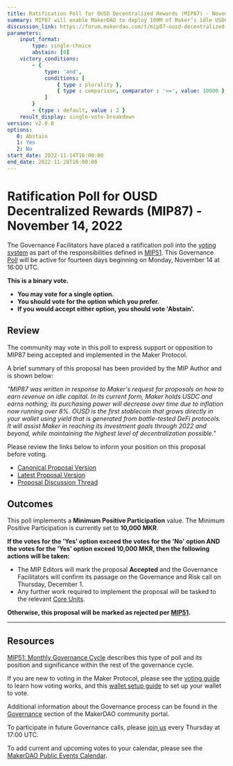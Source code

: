 ```yaml
---
title: Ratification Poll for OUSD Decentralized Rewards (MIP87) - November 14, 2022
summary: MIP87 will enable MakerDAO to deploy 100M of Maker’s idle USDC into the Origin Dollar (OUSD) to earn constant daily yield without going through a centralized service or giving up custody of the funds.
discussion_link: https://forum.makerdao.com/t/mip87-ousd-decentralized-rewards/18216
parameters:
    input_format:
        type: single-choice
        abstain: [0]
    victory_conditions:
        - {
            type: 'and',
            conditions: [
                { type : plurality },
                { type : comparison, comparator : '>=', value: 10000 }
            ]
        }
        - {type : default, value : 2 }
    result_display: single-vote-breakdown
version: v2.0.0
options:
   0: Abstain
   1: Yes
   2: No
start_date: 2022-11-14T16:00:00
end_date: 2022-11-28T16:00:00
---
```

# Ratification Poll for OUSD Decentralized Rewards (MIP87) - November 14, 2022

The Governance Facilitators have placed a ratification poll into the [voting system](https://vote.makerdao.com/polling) as part of the responsibilities defined in [MIP51](https://mips.makerdao.com/mips/details/MIP51). This Governance [Poll](https://community-development.makerdao.com/en/learn/governance/on-chain-gov) will be active for fourteen days beginning on Monday, November 14 at 16:00 UTC.

**This is a binary vote.**
- **You may vote for a single option.**
- **You should vote for the option which you prefer.**
- **If you would accept either option, you should vote 'Abstain'.**

## Review

The community may vote in this poll to express support or opposition to MIP87 being accepted and implemented in the Maker Protocol.

A brief summary of this proposal has been provided by the MIP Author and is shown below:

*"MIP87 was written in response to Maker's request for proposals on how to earn revenue on idle capital. In its current form, Maker holds USDC and earns nothing; its purchasing power will decrease over time due to inflation now running over 8%. OUSD is the first stablecoin that grows directly in your wallet using yield that is generated from battle-tested DeFi protocols. It will assist Maker in reaching its investment goals through 2022 and beyond, while maintaining the highest level of decentralization possible."*

Please review the links below to inform your position on this proposal before voting.
* [Canonical Proposal Version](https://github.com/makerdao/mips/blob/d844b1152573d9cf285c0cf72eff73e7992a3ef0/MIP87/MIP87.md)
* [Latest Proposal Version](https://mips.makerdao.com/mips/details/MIP87)
* [Proposal Discussion Thread](https://forum.makerdao.com/t/mip87-ousd-decentralized-rewards/18216)

## Outcomes

This poll implements a **Minimum Positive Participation** value. The Minimum Positive Participation is currently set to **10,000 MKR**.

**If the votes for the 'Yes' option exceed the votes for the 'No' option AND the votes for the 'Yes' option exceed 10,000 MKR, then the following actions will be taken:**
* The MIP Editors will mark the proposal **Accepted** and the Governance Facilitators will confirm its passage on the Governance and Risk call on Thursday, December 1.
* Any further work required to implement the proposal will be tasked to the relevant [Core Units](https://mips.makerdao.com/mips/details/MIP38#mip38c2-core-unit-state).

**Otherwise, this proposal will be marked as rejected per [MIP51](https://mips.makerdao.com/mips/details/MIP51#mip51c2-ratification-poll).**

---

## Resources

[MIP51: Monthly Governance Cycle](https://mips.makerdao.com/mips/details/MIP51) describes this type of poll and its position and significance within the rest of the governance cycle.

If you are new to voting in the Maker Protocol, please see the [voting guide](https://community-development.makerdao.com/en/learn/governance/how-voting-works/) to learn how voting works, and this [wallet setup guide](https://community-development.makerdao.com/en/learn/governance/voting-setup/) to set up your wallet to vote.

Additional information about the Governance process can be found in the [Governance](https://community-development.makerdao.com/en/learn/governance) section of the MakerDAO community portal.

To participate in future Governance calls, please [join us](https://github.com/makerdao/community/tree/master/governance/governance-and-risk-meetings) every Thursday at 17:00 UTC.

To add current and upcoming votes to your calendar, please see the [MakerDAO Public Events Calendar](https://calendar.google.com/calendar/embed?src=makerdao.com_3efhm2ghipksegl009ktniomdk%40group.calendar.google.com&ctz=UTC&mode=week&showCalendars=0&showPrint=0).

